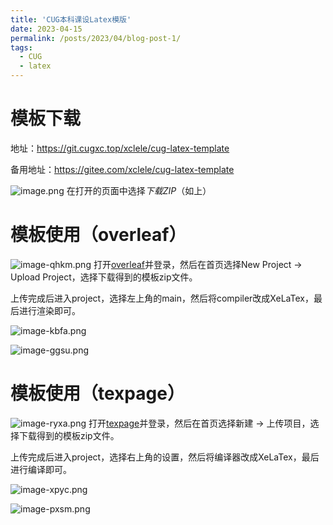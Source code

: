 ```yaml
---
title: 'CUG本科课设Latex模版'
date: 2023-04-15
permalink: /posts/2023/04/blog-post-1/
tags:
  - CUG
  - latex
---
```


# 模板下载
地址：https://git.cugxc.top/xclele/cug-latex-template

备用地址：https://gitee.com/xclele/cug-latex-template

![image.png](/upload/image.png)
在打开的页面中选择*下载ZIP*（如上）

# 模板使用（overleaf）

![image-qhkm.png](/upload/image-qhkm.png)
打开[overleaf](https://www.overleaf.com)并登录，然后在首页选择New Project -> Upload Project，选择下载得到的模板zip文件。

上传完成后进入project，选择左上角的main，然后将compiler改成XeLaTex，最后进行渲染即可。

![image-kbfa.png](/upload/image-kbfb.png)

![image-ggsu.png](/upload/image-ggsu.png)

# 模板使用（texpage）


![image-ryxa.png](/upload/image-ryxa.png)
打开[texpage](https://www.texpage.com)并登录，然后在首页选择新建 -> 上传项目，选择下载得到的模板zip文件。

上传完成后进入project，选择右上角的设置，然后将编译器改成XeLaTex，最后进行编译即可。


![image-xpyc.png](/upload/image-xpyd.png)

![image-pxsm.png](/upload/image-pxsm.png)
